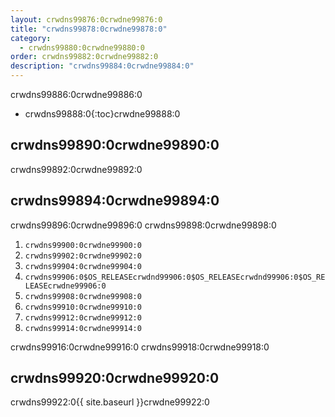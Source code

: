 ```yaml
---
layout: crwdns99876:0crwdne99876:0
title: "crwdns99878:0crwdne99878:0"
category:
  - crwdns99880:0crwdne99880:0
order: crwdns99882:0crwdne99882:0
description: "crwdns99884:0crwdne99884:0"
---
```

crwdns99886:0crwdne99886:0

* crwdns99888:0{:toc}crwdne99888:0

## crwdns99890:0crwdne99890:0

crwdns99892:0crwdne99892:0

## crwdns99894:0crwdne99894:0

crwdns99896:0crwdne99896:0 crwdns99898:0crwdne99898:0

1. `crwdns99900:0crwdne99900:0` 
2. `crwdns99902:0crwdne99902:0`
3. `crwdns99904:0crwdne99904:0`
4. `crwdns99906:0$OS_RELEASEcrwdnd99906:0$OS_RELEASEcrwdnd99906:0$OS_RELEASEcrwdne99906:0`
5. `crwdns99908:0crwdne99908:0`
6. `crwdns99910:0crwdne99910:0`
7. `crwdns99912:0crwdne99912:0`
8. `crwdns99914:0crwdne99914:0`

crwdns99916:0crwdne99916:0 crwdns99918:0crwdne99918:0

## crwdns99920:0crwdne99920:0

crwdns99922:0{{ site.baseurl }}crwdne99922:0